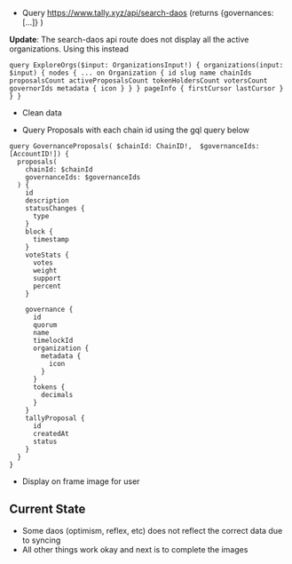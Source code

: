 - Query https://www.tally.xyz/api/search-daos
(returns {governances: [...]} )

**Update**:
The search-daos api route does not display all the active organizations. Using this instead

`
query ExploreOrgs($input: OrganizationsInput!) {
  organizations(input: $input) {
    nodes {
      ... on Organization {
        id
        slug
        name
        chainIds
        proposalsCount
        activeProposalsCount
        tokenHoldersCount
        votersCount
        governorIds
        metadata {
          icon
        }
      }
    }
    pageInfo {
      firstCursor
      lastCursor
    }
  }
}
`



- Clean data

- Query Proposals with each chain id using the gql query below
```
query GovernanceProposals( $chainId: ChainID!,  $governanceIds: [AccountID!]) {
  proposals(
    chainId: $chainId
    governanceIds: $governanceIds
  ) {
    id
    description
    statusChanges {
      type
    }
    block {
      timestamp
    }
    voteStats {
      votes
      weight
      support
      percent
    }

    governance {
      id
      quorum
      name
      timelockId
      organization {
        metadata {
          icon
        }
      }
      tokens {
        decimals
      }
    }
    tallyProposal {
      id
      createdAt
      status
    }
  }
}
```



- Display on frame image for user

## Current State
- Some daos (optimism, reflex, etc) does not reflect the correct data due to syncing
- All other things work okay and next is to complete the images

